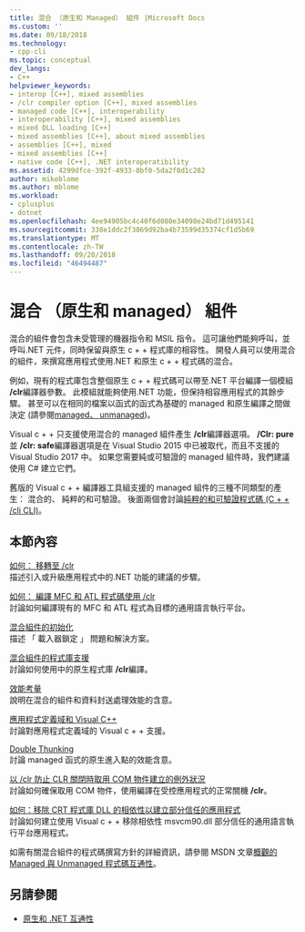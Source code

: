 ```yaml
---
title: 混合 （原生和 Managed） 組件 |Microsoft Docs
ms.custom: ''
ms.date: 09/18/2018
ms.technology:
- cpp-cli
ms.topic: conceptual
dev_langs:
- C++
helpviewer_keywords:
- interop [C++], mixed assemblies
- /clr compiler option [C++], mixed assemblies
- managed code [C++], interoperability
- interoperability [C++], mixed assemblies
- mixed DLL loading [C++]
- mixed assemblies [C++], about mixed assemblies
- assemblies [C++], mixed
- mixed assemblies [C++]
- native code [C++], .NET interoperatibility
ms.assetid: 4299dfce-392f-4933-8bf0-5da2f0d1c282
author: mikeblome
ms.author: mblome
ms.workload:
- cplusplus
- dotnet
ms.openlocfilehash: 4ee94905bc4c40f6d080e34098e24bd71d495141
ms.sourcegitcommit: 338e1ddc2f3869d92ba4b73599d35374cf1d5b69
ms.translationtype: MT
ms.contentlocale: zh-TW
ms.lasthandoff: 09/20/2018
ms.locfileid: "46494487"
---
```

# <a name="mixed-native-and-managed-assemblies"></a>混合 （原生和 managed） 組件

混合的組件會包含未受管理的機器指令和 MSIL 指令。 這可讓他們能夠呼叫，並呼叫.NET 元件，同時保留與原生 c + + 程式庫的相容性。 開發人員可以使用混合的組件，來撰寫應用程式使用.NET 和原生 c + + 程式碼的混合。

例如，現有的程式庫包含整個原生 c + + 程式碼可以帶至.NET 平台編譯一個模組 **/clr**編譯器參數。 此模組就能夠使用.NET 功能，但保持相容應用程式的其餘步驟。 甚至可以在相同的檔案以函式的函式為基礎的 managed 和原生編譯之間做決定 (請參閱[managed、 unmanaged](../preprocessor/managed-unmanaged.md))。

Visual c + + 只支援使用混合的 managed 組件產生 **/clr**編譯器選項。 **/Clr: pure**並 **/clr: safe**編譯器選項是在 Visual Studio 2015 中已被取代，而且不支援的 Visual Studio 2017 中。 如果您需要純或可驗證的 managed 組件時，我們建議使用 C# 建立它們。

舊版的 Visual c + + 編譯器工具組支援的 managed 組件的三種不同類型的產生： 混合的、 純粹的和可驗證。 後面兩個會討論[純粹的和可驗證程式碼 (C + + /cli CLI)](../dotnet/pure-and-verifiable-code-cpp-cli.md)。

## <a name="in-this-section"></a>本節內容

[如何： 移轉至 /clr](../dotnet/how-to-migrate-to-clr.md)<br/>
描述引入或升級應用程式中的.NET 功能的建議的步驟。

[如何： 編譯 MFC 和 ATL 程式碼使用 /clr](../dotnet/how-to-compile-mfc-and-atl-code-by-using-clr.md)<br/>
討論如何編譯現有的 MFC 和 ATL 程式為目標的通用語言執行平台。

[混合組件的初始化](../dotnet/initialization-of-mixed-assemblies.md)<br/>
描述 「 載入器鎖定 」 問題和解決方案。

[混合組件的程式庫支援](../dotnet/library-support-for-mixed-assemblies.md)<br/>
討論如何使用中的原生程式庫 **/clr**編譯。

[效能考量](../dotnet/performance-considerations-for-interop-cpp.md)<br/>
說明在混合的組件和資料封送處理效能的含意。

[應用程式定義域和 Visual C++](../dotnet/application-domains-and-visual-cpp.md)<br/>
討論對應用程式定義域的 Visual c + + 支援。

[Double Thunking](../dotnet/double-thunking-cpp.md)<br/>
討論 managed 函式的原生進入點的效能含意。

[以 /clr 防止 CLR 關閉時取用 COM 物件建立的例外狀況](../dotnet/avoiding-exceptions-on-clr-shutdown-when-consuming-com-objects-built-with-clr.md)<br/>
討論如何確保取用 COM 物件，使用編譯在受控應用程式的正常關機 **/clr**。

[如何：移除 CRT 程式庫 DLL 的相依性以建立部分信任的應用程式](../dotnet/create-a-partially-trusted-application.md)<br/>
討論如何建立使用 Visual c + + 移除相依性 msvcm90.dll 部分信任的通用語言執行平台應用程式。

如需有關混合組件的程式碼撰寫方針的詳細資訊，請參閱 MSDN 文章[概觀的 Managed 與 Unmanaged 程式碼互通性](https://msdn.microsoft.com/library/ms973872.aspx)。

## <a name="see-also"></a>另請參閱

- [原生和 .NET 互通性](../dotnet/native-and-dotnet-interoperability.md)

